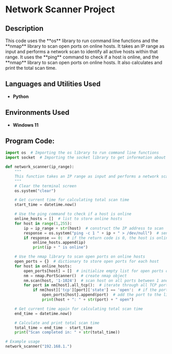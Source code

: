 <h1>Network Scanner Project</h1>


<h2>Description</h2>
This code uses the **os** library to run command line functions and the **nmap** library to scan open ports on online hosts. It takes an IP range as input and performs a network scan to identify all active hosts within that range. It uses the **ping** command to check if a host is online, and the **nmap** library to scan open ports on online hosts. It also calculates and print the total scan time.
<br />


<h2>Languages and Utilities Used</h2>

- <b>Python</b> 

<h2>Environments Used </h2>

- <b>Windows 11</b> 

<h2>Program Code:</h2>

```python
import os  # Importing the os library to run command line functions
import socket  # Importing the socket library to get information about network connections

def network_scanner(ip_range):
    """
    This function takes an IP range as input and performs a network scan to identify all active hosts within that range
    """
    # Clear the terminal screen
    os.system("clear")

    # Get current time for calculating total scan time
    start_time = datetime.now()

    # Use the ping command to check if a host is online
    online_hosts = []  # list to store online hosts
    for host in range(1,255):
        ip = ip_range + str(host)  # construct the IP address to scan
        response = os.system("ping -c 1 " + ip + " > /dev/null")  # send a single ping packet and redirect output to null
        if response == 0:  # if the return code is 0, the host is online
            online_hosts.append(ip)
            print(ip + " is online")

    # Use the nmap library to scan open ports on online hosts
    open_ports = {}  # dictionary to store open ports for each host
    for host in online_hosts:
        open_ports[host] = []  # initialize empty list for open ports of current host
        nm = nmap.PortScanner()  # create nmap object
        nm.scan(host, '1-1024')  # scan host on all ports between 1 and 1024
        for port in nm[host].all_tcp():  # iterate through all TCP ports
            if nm[host]['tcp'][port]['state'] == 'open':  # if the port is open
                open_ports[host].append(port)  # add the port to the list for the current host
                print(host + ": " + str(port) + " open")

    # Get current time again for calculating total scan time
    end_time = datetime.now()

    # Calculate and print total scan time
    total_time = end_time - start_time
    print("Scan completed in: " + str(total_time))

# Example usage
network_scanner("192.168.1.")

```
<!--
 ```diff
- text in red
+ text in green
! text in orange
# text in gray
@@ text in purple (and bold)@@
```
--!>
